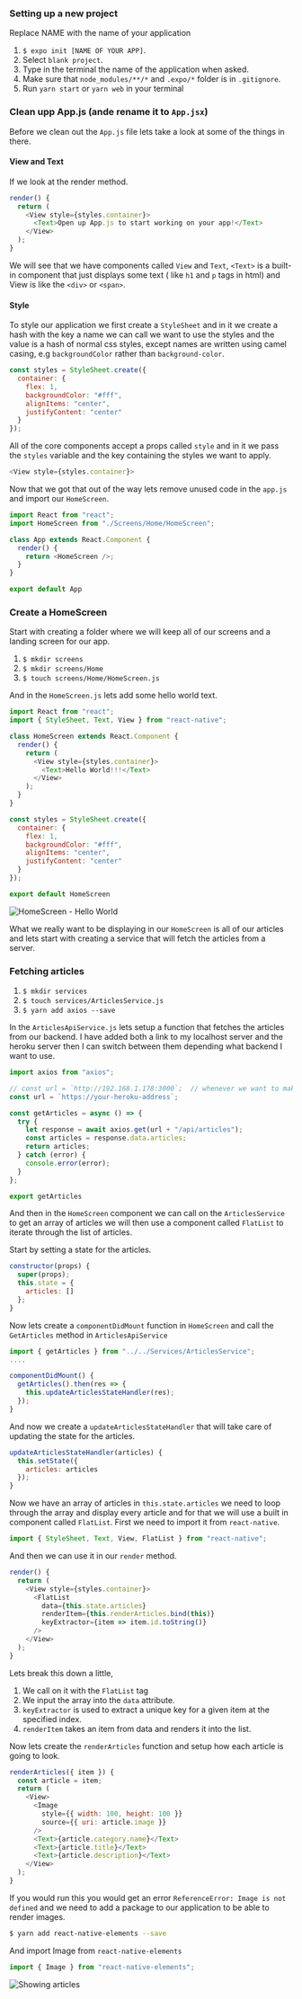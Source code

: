### Setting up a new project

Replace NAME with the name of your application

1. `$ expo init [NAME OF YOUR APP]`.
2. Select `blank project`.
3. Type in the terminal the name of the application when asked.
4. Make sure that `node_modules/**/*` and `.expo/*` folder is in `.gitignore`.
5. Run `yarn start` or `yarn web` in your terminal

### Clean upp App.js (ande rename it to `App.jsx`)

Before we clean out the `App.js` file lets take a look at some of the things in there.

#### View and Text

If we look at the render method.

```js
render() {
  return (
    <View style={styles.container}>
      <Text>Open up App.js to start working on your app!</Text>
    </View>
  );
}
```

We will see that we have components called `View` and `Text`, `<Text>` is a built-in component that just displays some text ( like `h1` and `p` tags in html) and View is like the `<div>` or `<span>`.

#### Style

To style our application we first create a `StyleSheet` and in it we create a hash with the key a name we can call we want to use the styles and the value is a hash of normal css styles, except names are written using camel casing, e.g `backgroundColor` rather than `background-color`.

```js
const styles = StyleSheet.create({
  container: {
    flex: 1,
    backgroundColor: "#fff",
    alignItems: "center",
    justifyContent: "center"
  }
});
```

All of the core components accept a props called `style` and in it we pass the `styles` variable and the key containing the styles we want to apply.

```js
<View style={styles.container}>
```

Now that we got that out of the way lets remove unused code in the `app.js` and import our `HomeScreen`.

```js
import React from "react";
import HomeScreen from "./Screens/Home/HomeScreen";

class App extends React.Component {
  render() {
    return <HomeScreen />;
  }
}

export default App
```

### Create a HomeScreen

Start with creating a folder where we will keep all of our screens and a landing screen for our app.

1. `$ mkdir screens`
2. `$ mkdir screens/Home`
3. `$ touch screens/Home/HomeScreen.js`

And in the `HomeScreen.js` lets add some hello world text.

```js
import React from "react";
import { StyleSheet, Text, View } from "react-native";

class HomeScreen extends React.Component {
  render() {
    return (
      <View style={styles.container}>
        <Text>Hello World!!!</Text>
      </View>
    );
  }
}

const styles = StyleSheet.create({
  container: {
    flex: 1,
    backgroundColor: "#fff",
    alignItems: "center",
    justifyContent: "center"
  }
});

export default HomeScreen
```

![HomeScreen - Hello World](https://raw.githubusercontent.com/CraftAcademyLabs/ca_course/339e12e46d487566421adbf13b66995fb08761ff/week10/hello_world.png)

What we really want to be displaying in our `HomeScreen` is all of our articles and lets start with creating a service that will fetch the articles from a server.

### Fetching articles

1. `$ mkdir services`
2. `$ touch services/ArticlesService.js`
3. `$ yarn add axios --save`

In the `ArticlesApiService.js` lets setup a function that fetches the articles from our backend.
I have added both a link to my localhost server and the heroku server then I can switch between them depending what backend I want to use.

```js
import axios from "axios";

// const url = `http://192.168.1.178:3000`;  // whenever we want to make api calls to localhost we have to use the ip address not the keyword `localhost` since that can result in a network error.
const url = `https://your-heroku-address`;

const getArticles = async () => {
  try {
    let response = await axios.get(url + "/api/articles");
    const articles = response.data.articles;
    return articles;
  } catch (error) {
    console.error(error);
  }
};

export getArticles
```

And then in the `HomeScreen` component we can call on the `ArticlesService` to get an array of articles we will then use a component called `FlatList` to iterate through the list of articles.

Start by setting a state for the articles.

```js
constructor(props) {
  super(props);
  this.state = {
    articles: []
  };
}
```

Now lets create a `componentDidMount` function in `HomeScreen` and call the `GetArticles` method in `ArticlesApiService`

```js
import { getArticles } from "../../Services/ArticlesService";
....

componentDidMount() {
  getArticles().then(res => {
    this.updateArticlesStateHandler(res);
  });
}

```

And now we create a `updateArticlesStateHandler` that will take care of updating the state for the articles.

```js
updateArticlesStateHandler(articles) {
  this.setState({
    articles: articles
  });
}
```

Now we have an array of articles in `this.state.articles` we need to loop through the array and display every article and for that we will use a built in component called `FlatList`.
First we need to import it from `react-native`.

```js
import { StyleSheet, Text, View, FlatList } from "react-native";
```

And then we can use it in our `render` method.

```js
render() {
  return (
    <View style={styles.container}>
      <FlatList
        data={this.state.articles}
        renderItem={this.renderArticles.bind(this)}
        keyExtractor={item => item.id.toString()}
      />
    </View>
  );
}
```

Lets break this down a little,

1. We call on it with the `FlatList` tag
2. We input the array into the `data` attribute.
3. `keyExtractor` is used to extract a unique key for a given item at the specified index.
4. `renderItem` takes an item from data and renders it into the list.

Now lets create the `renderArticles` function and setup how each article is going to look.

```js
renderArticles({ item }) {
  const article = item;
  return (
    <View>
      <Image
        style={{ width: 100, height: 100 }}
        source={{ uri: article.image }}
      />
      <Text>{article.category.name}</Text>
      <Text>{article.title}</Text>
      <Text>{article.description}</Text>
    </View>
  );
}
```

If you would run this you would get an error `ReferenceError: Image is not defined` and we need to add a package to our application to be able to render images.

```sh
$ yarn add react-native-elements --save
```

And import Image from `react-native-elements`

```js
import { Image } from "react-native-elements";
```

![Showing articles](https://raw.githubusercontent.com/CraftAcademyLabs/ca_course/339e12e46d487566421adbf13b66995fb08761ff/week10/showing_articles.png)
